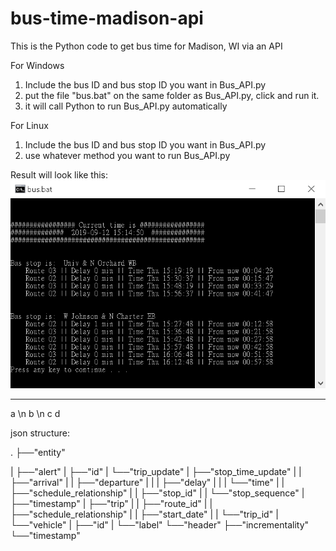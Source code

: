 # bus-time-madison-api
 This is the Python code to get bus time for Madison, WI via an API

For Windows
 1. Include the bus ID and bus stop ID you want in Bus_API.py
 2. put the file "bus.bat" on the same folder as Bus_API.py, click and run it.
 3. it will call Python to run Bus_API.py automatically

For Linux
1. Include the bus ID and bus stop ID you want in Bus_API.py
2. use whatever method you want to run Bus_API.py

Result will look like this:
![Bus Schedule][1]

 -----------------------------------------------

a \n b \n c
d

 json structure:

 .
 ├──"entity"

 |    ├──"alert"
 |    ├──"id"
 |    └──"trip_update"
 |         ├──"stop_time_update"
 |         |    ├──"arrival"
 |         |    ├──"departure"
 |         |    |    ├──"delay"
 |         |    |    └──"time"
 |         |    ├──"schedule_relationship"
 |         |    ├──"stop_id"
 |         |    └──"stop_sequence"
 |         ├──"timestamp"
 |         ├──"trip"
 |         |    ├──"route_id"
 |         |    ├──"schedule_relationship"
 |         |    ├──"start_date"
 |         |    └──"trip_id"
 |         └──"vehicle"
 |              ├──"id"
 |              └──"label"
 └──"header"
      ├──"incrementality"
      └──"timestamp"

[1]: https://github.com/lanstonchu/bus-time-madison-api/blob/master/Bus%20Screen.png?raw=true
